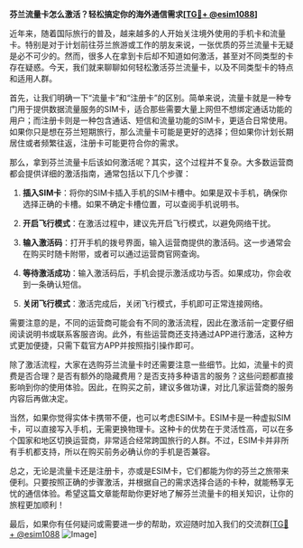 **芬兰流量卡怎么激活？轻松搞定你的海外通信需求[[TG💪+ @esim1088](https://t.me/s/esim1088)]**

近年来，随着国际旅行的普及，越来越多的人开始关注境外使用的手机卡和流量卡。特别是对于计划前往芬兰旅游或工作的朋友来说，一张优质的芬兰流量卡无疑是必不可少的。然而，很多人在拿到卡后却不知道如何激活，甚至对不同类型的卡存在疑惑。今天，我们就来聊聊如何轻松激活芬兰流量卡，以及不同类型卡的特点和适用人群。

首先，让我们明确一下“流量卡”和“注册卡”的区别。简单来说，流量卡就是一种专门用于提供数据流量服务的SIM卡，适合那些需要大量上网但不想绑定通话功能的用户；而注册卡则是一种包含通话、短信和流量功能的SIM卡，更适合日常使用。如果你只是想在芬兰短期旅行，那么流量卡可能是更好的选择；但如果你计划长期居住或者频繁往返，注册卡可能更符合你的需求。

那么，拿到芬兰流量卡后该如何激活呢？其实，这个过程并不复杂。大多数运营商都会提供详细的激活指南，通常包括以下几个步骤：

1. **插入SIM卡**：将你的SIM卡插入手机的SIM卡槽中。如果是双卡手机，确保你选择正确的卡槽。如果不确定卡槽位置，可以查阅手机说明书。

2. **开启飞行模式**：在激活过程中，建议先开启飞行模式，以避免网络干扰。

3. **输入激活码**：打开手机的拨号界面，输入运营商提供的激活码。这一步通常会在购买时随卡附带，或者可以通过运营商官网查询。

4. **等待激活成功**：输入激活码后，手机会提示激活成功与否。如果成功，你会收到一条确认短信。

5. **关闭飞行模式**：激活完成后，关闭飞行模式，手机即可正常连接网络。

需要注意的是，不同的运营商可能会有不同的激活流程，因此在激活前一定要仔细阅读说明书或联系客服咨询。此外，有些运营商还支持通过APP进行激活，这种方式更加便捷，只需下载官方APP并按照指引操作即可。

除了激活流程，大家在选购芬兰流量卡时还需要注意一些细节。比如，流量卡的资费是否合理？是否有额外的隐藏费用？是否支持多种语言的服务？这些问题都直接影响到你的使用体验。因此，在购买之前，建议多做功课，对比几家运营商的服务内容后再做决定。

当然，如果你觉得实体卡携带不便，也可以考虑ESIM卡。ESIM卡是一种虚拟SIM卡，可以直接写入手机，无需更换物理卡。这种卡的优势在于灵活性高，可以在多个国家和地区切换运营商，非常适合经常跨国旅行的人群。不过，ESIM卡并非所有手机都支持，所以在购买前务必确认你的手机是否兼容。

总之，无论是流量卡还是注册卡，亦或是ESIM卡，它们都能为你的芬兰之旅带来便利。只要按照正确的步骤激活，并根据自己的需求选择合适的卡种，就能畅享无忧的通信体验。希望这篇文章能帮助你更好地了解芬兰流量卡的相关知识，让你的旅程更加顺利！

最后，如果你有任何疑问或需要进一步的帮助，欢迎随时加入我们的交流群[[TG💪+ @esim1088](https://t.me/s/esim1088) ![Image](https://i.postimg.cc/4NQfJmqS/Snipaste-2025-05-13-00-14-12.png)]